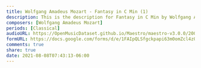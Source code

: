 ```yaml
---
title: Wolfgang Amadeus Mozart - Fantasy in C Min (1)
description: This is the description for Fantasy in C Min by Wolfgang Amadeus Mozart
composers: [Wolfgang Amadeus Mozart]
periods: [Classical]
audioURL: https://OpenMusicDataset.github.io/Maestro/maestro-v3.0.0/2006/MIDI-Unprocessed_07_R1_2006_01-04_ORIG_MID--AUDIO_07_R1_2006_02_Track02_wav.midi
formURL: https://docs.google.com/forms/d/e/1FAIpQLSfgckpapi63m0omZcl4zQmkpjOCbKySs2CbX7ynZDnIT81MuA/viewform
comments: true
share: true
date: 2021-08-08T07:43:13-06:00
---
```

